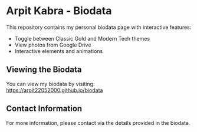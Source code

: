 # Arpit Kabra - Biodata

This repository contains my personal biodata page with interactive features:
- Toggle between Classic Gold and Modern Tech themes
- View photos from Google Drive
- Interactive elements and animations

## Viewing the Biodata

You can view my biodata by visiting: https://arpit22052000.github.io/biodata

## Contact Information

For more information, please contact via the details provided in the biodata. 